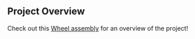 ## Project Overview

Check out this [Wheel assembly](https://youtu.be/FlsYwoiEAsk?feature=shared) for an overview of the project!

